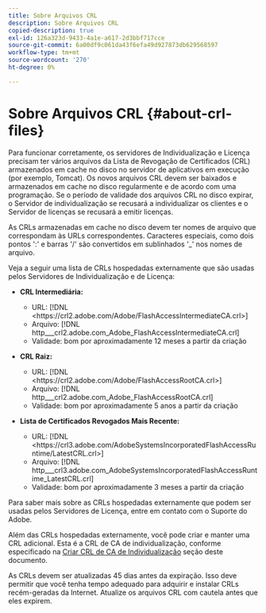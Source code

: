 ```yaml
---
title: Sobre Arquivos CRL
description: Sobre Arquivos CRL
copied-description: true
exl-id: 126a323d-9433-4a1e-a617-2d3bbf717cce
source-git-commit: 6a00df9c061da43f6efa49d927873db629568597
workflow-type: tm+mt
source-wordcount: '270'
ht-degree: 0%

---
```


# Sobre Arquivos CRL {#about-crl-files}

Para funcionar corretamente, os servidores de Individualização e Licença precisam ter vários arquivos da Lista de Revogação de Certificados (CRL) armazenados em cache no disco no servidor de aplicativos em execução (por exemplo, Tomcat). Os novos arquivos CRL devem ser baixados e armazenados em cache no disco regularmente e de acordo com uma programação. Se o período de validade dos arquivos CRL no disco expirar, o Servidor de individualização se recusará a individualizar os clientes e o Servidor de licenças se recusará a emitir licenças.

As CRLs armazenadas em cache no disco devem ter nomes de arquivo que correspondam às URLs correspondentes. Caracteres especiais, como dois pontos &#39;:&#39; e barras &#39;/&#39; são convertidos em sublinhados &#39;_&#39; nos nomes de arquivo.

Veja a seguir uma lista de CRLs hospedadas externamente que são usadas pelos Servidores de Individualização e de Licença:

* **CRL Intermediária:**

   * URL: [!DNL <ht<span></span>tps://crl2.adobe.com/Adobe/FlashAccessIntermediateCA.crl>]
   * Arquivo: [!DNL http___crl2.adobe.com_Adobe_FlashAccessIntermediateCA.crl]
   * Validade: bom por aproximadamente 12 meses a partir da criação

* **CRL Raiz:**

   * URL: [!DNL <ht<span></span>tps://crl2.adobe.com/Adobe/FlashAccessRootCA.crl>]
   * Arquivo: [!DNL http___crl2.adobe.com_Adobe_FlashAccessRootCA.crl]
   * Validade: bom por aproximadamente 5 anos a partir da criação

* **Lista de Certificados Revogados Mais Recente:**

   * URL: [!DNL <ht<span></span>tps://crl3.adobe.com/AdobeSystemsIncorporatedFlashAccessRuntime/LatestCRL.crl>]
   * Arquivo: [!DNL http___crl3.adobe.com_AdobeSystemsIncorporatedFlashAccessRuntime_LatestCRL.crl]
   * Validade: bom por aproximadamente 3 meses a partir da criação

Para saber mais sobre as CRLs hospedadas externamente que podem ser usadas pelos Servidores de Licença, entre em contato com o Suporte do Adobe.

<!---

Commenting out because of a security vulnerability reported in Jira PSIRT-20689. 

The following are externally hosted CRLs that are used only by the License Servers:

* URL: `https://crl2.adobe.com/Adobe/FlashAccessIndividualizationCA.crl`

* File: `http___crl2.adobe.com_Adobe_FlashAccessIndividualizationCA.crl`

* Validity: Good for approximately 3 months from creation

* URL: `https://individualization-crl.primetime.adobe.com/FlashAccessIndividualizationCA.crl`

* File: `http___individualization-crl.primetime.adobe.com_FlashAccessIndividualizationCA.crl`

* Validity: Good for approximately 3 months from creation

* URL: `https://individualization-crl.s3-website-us-east-1.amazonaws.com/FlashAccessIndividualizationCA.crl`

* File: `http___individualization-crl.s3-website-us-east-1.amazonaws.com_FlashAccessIndividualizationCA.crl`

* Validity: Good for approximately 3 months from creation

--->

Além das CRLs hospedadas externamente, você pode criar e manter uma CRL adicional. Esta é a CRL de CA de individualização, conforme especificado na [Criar CRL de CA de Individualização](../../../on-premises-i15n-server/server-configuration-section/server-properties/create-i15n-ca-crl.md) seção deste documento.

As CRLs devem ser atualizadas 45 dias antes da expiração. Isso deve permitir que você tenha tempo adequado para adquirir e instalar CRLs recém-geradas da Internet. Atualize os arquivos CRL com cautela antes que eles expirem.

